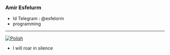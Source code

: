 ### Amir Esfelurm

- Id Telegram : @esfelorm
- programming 
--------------------------
<a href="https://ibb.co/LxCW9D3"><img src="https://i.ibb.co/R3CmQGq/Polish.jpg" alt="Polish" border="0"></a>
- I will roar in silence 
